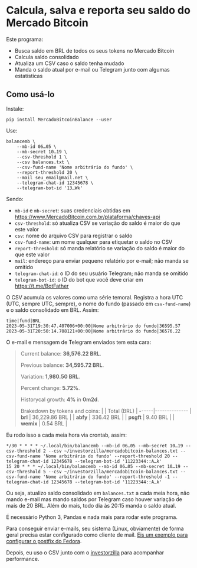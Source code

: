 # Calcula, salva e reporta seu saldo do Mercado Bitcoin

Este programa:

- Busca saldo em BRL de todos os seus tokens no Mercado Bitcoin
- Calcula saldo consolidado
- Atualiza um CSV caso o saldo tenha mudado
- Manda o saldo atual por e-mail ou Telegram junto com algumas estatísticas

## Como usá-lo

Instale:
```shell
pip install MercadoBitcoinBalance --user
```

Use:
```shell
balancemb \
    --mb-id 06…05 \
    --mb-secret 10…19 \
    --csv-threshold 1 \
    --csv balances.txt \
    --csv-fund-name 'Nome arbitrário do fundo' \
    --report-threshold 20 \
    --mail seu_email@mail.net \
    --telegram-chat-id 12345678 \
    --telegram-bot-id '13…Wk'
```

Sendo:

- `mb-id` e `mb-secret`: suas credenciais obtidas em https://www.MercadoBitcoin.com.br/plataforma/chaves-api
- `csv-threshold`: só atualiza CSV se variação do saldo é maior do que este valor
- `csv`: nome do arquivo CSV para registrar o saldo
- `csv-fund-name`: um nome qualquer para etiquetar o saldo no CSV
- `report-threshold`: só manda relatório se variação do saldo é maior do que este valor
- `mail`: endereço para enviar pequeno relatório por e-mail; não manda se omitido
- `telegram-chat-id`: o ID do seu usuário Telegram; não manda se omitido
- `telegram-bot-id`: o ID do bot que você deve criar em https://t.me/BotFather

O CSV acumula os valores como uma série temoral. Registra a hora UTC (UTC, sempre UTC, sempre), o nome do fundo (passado em `csv-fund-name`) e o saldo consolidado em BRL. Assim:

```csv
time|fund|BRL
2023-05-31T19:30:47.407006+00:00|Nome arbitrário do fundo|36595.57
2023-05-31T20:50:14.708121+00:00|Nome arbitrário do fundo|36576.22
```

O e-mail e mensagem de Telegram enviados tem esta cara:

> Current balance: **36,576.22 BRL**.
>
> Previous balance: **34,595.72 BRL**.
>
> Variation: **1,980.50 BRL**.
>
> Percent change: **5.72%**.
>
> Historycal growth: **4%** in **0m2d**.
>
> Brakedown by tokens and coins:
> | 	| Total (BRL) |
> ------|--------------
> | **brl**	 | 36,229.86 BRL |
> | **abfy** | 336.42 BRL |
> | **psgft** | 9.40 BRL |
> | **wemix** | 0.54 BRL |

Eu rodo isso a cada meia hora via crontab, assim:

```crontab
*/30 * * * * ~/.local/bin/balancemb --mb-id 06…05 --mb-secret 10…19 --csv-threshold 2 --csv ~/investorzilla/mercadobitcoin-balances.txt --csv-fund-name 'Nome arbitrário do fundo' --report-threshold 20 --telegram-chat-id 12345678 --telegram-bot-id '11223344::A…k'
15 20 * * * ~/.local/bin/balancemb --mb-id 06…05 --mb-secret 10…19 --csv-threshold 5 --csv ~/investorzilla/mercadobitcoin-balances.txt --csv-fund-name 'Nome arbitrário do fundo' --report-threshold -1 --telegram-chat-id 12345678 --telegram-bot-id '11223344::A…k'
```

Ou seja, atualizo saldo consolidado em `balances.txt` a cada meia hora, não mando e-mail mas mando saldos por Telegram caso houver variação de mais de 20 BRL.
Além do mais, todo dia às 20:15 manda o saldo atual.

É necessário Python 3, Pandas e nada mais para rodar este programa.

Para conseguir enviar e-mails, seu sistema (Linux, obviamente) de forma geral precisa estar configurado como cliente de mail. [Eis um exemplo para configurar o postfix do Fedora](https://fedoramagazine.org/use-postfix-to-get-email-from-your-fedora-system/).

Depois, eu uso o CSV junto com o [investorzilla](https://github.com/avibrazil/investorzilla) para acompanhar performance.